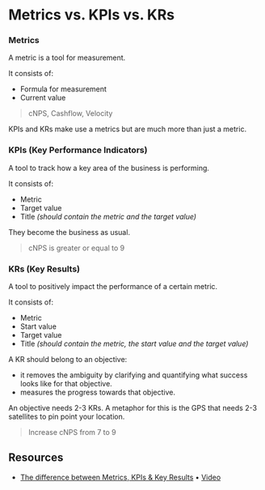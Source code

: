 # Metrics vs. KPIs vs. KRs

### Metrics

A metric is a tool for measurement.

It consists of:

- Formula for measurement
- Current value

> cNPS, Cashflow, Velocity

KPIs and KRs make use a metrics but are much more than just a metric.

### KPIs (Key Performance Indicators)

A tool to track how a key area of the business is performing.

It consists of:

- Metric
- Target value
- Title _(should contain the metric and the target value)_

They become the business as usual.

> cNPS is greater or equal to 9

### KRs (Key Results)

A tool to positively impact the performance of a certain metric.

It consists of:

- Metric
- Start value
- Target value
- Title _(should contain the metric, the start value and the target value)_

A KR should belong to an objective:

- it removes the ambiguity by clarifying and quantifying what success looks like for that objective.
- measures the progress towards that objective.

An objective needs 2-3 KRs. A metaphor for this is the GPS that needs 2-3 satellites to pin point your location.

> Increase cNPS from 7 to 9

## Resources

- [The difference between Metrics, KPIs & Key Results][1] • [Video][2]

[1]: https://www.perdoo.com/resources/the-difference-between-metrics-kpis-key-results/
[2]: https://www.youtube.com/watch?v=lLKyuUqtwuA
